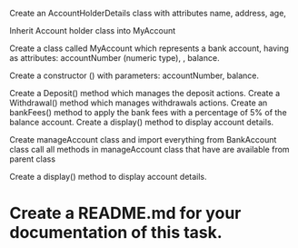 Create an AccountHolderDetails class with attributes name, address, age, 

Inherit Account holder class into MyAccount

Create a class called MyAccount which represents a bank account, having as attributes: accountNumber (numeric type),
, balance.

Create a constructor () with parameters: accountNumber,  balance.

Create a Deposit() method which manages the deposit actions.
Create a Withdrawal() method  which manages withdrawals actions.
Create an bankFees() method to apply the bank fees with a percentage of 5% of the balance account.
Create a display() method to display account details.

Create manageAccount class and import everything from BankAccount class
call all methods in manageAccount class that have are available from parent class

Create a display() method to display account details.

# Create a README.md for your documentation of this task.
